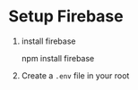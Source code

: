 # Setup Firebase

1. install firebase

    npm install firebase

2. Create a `.env` file in your root